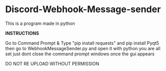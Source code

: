 # Discord-Webhook-Message-sender
This is a program made in python

**INSTRUCTIONS**

Go to Command Prompt & Type "pip install requests" and pip install Pyqt5
then go to WebhookMessageSender.py and open it with python
you are all set just dont close the command prompt windows once the gui appears




DO NOT RE UPLOAD WITHOUT PERMISSION
